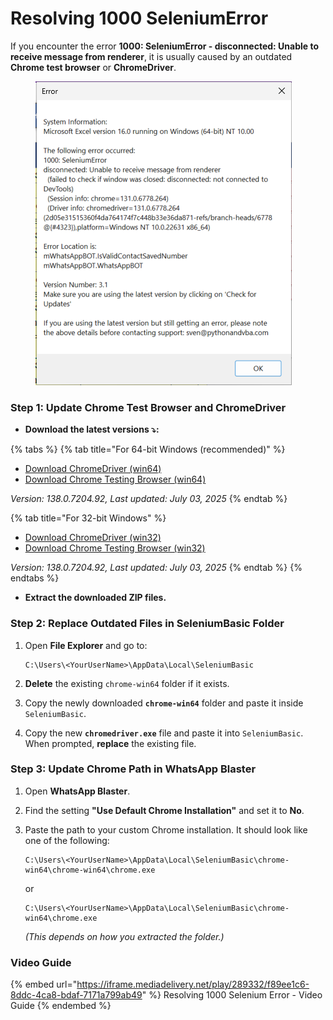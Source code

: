 # Resolving 1000 SeleniumError

If you encounter the error **1000: SeleniumError - disconnected: Unable to receive message from renderer**, it is usually caused by an outdated **Chrome test browser** or **ChromeDriver**.

<div align="left"><figure><img src="../.gitbook/assets/image (28).png" alt=""><figcaption></figcaption></figure></div>

### Step 1: Update Chrome Test Browser and ChromeDriver

* **Download the latest versions ⤵️:**

{% tabs %}
{% tab title="For 64-bit Windows (recommended)" %}
* [Download ChromeDriver (win64)](https://storage.googleapis.com/chrome-for-testing-public/138.0.7204.92/win64/chromedriver-win64.zip)
* [Download Chrome Testing Browser (win64)](https://storage.googleapis.com/chrome-for-testing-public/138.0.7204.92/win64/chrome-win64.zip)

_Version: 138.0.7204.92, Last updated: July 03, 2025_
{% endtab %}

{% tab title="For 32-bit Windows" %}
* [Download ChromeDriver (win32)](https://storage.googleapis.com/chrome-for-testing-public/138.0.7204.92/win32/chromedriver-win32.zip)
* [Download Chrome Testing Browser (win32)](https://storage.googleapis.com/chrome-for-testing-public/138.0.7204.92/win32/chrome-win32.zip)

_Version: 138.0.7204.92, Last updated: July 03, 2025_
{% endtab %}
{% endtabs %}

* **Extract the downloaded ZIP files.**

### Step 2: Replace Outdated Files in SeleniumBasic Folder

1.  Open **File Explorer** and go to:

    ```
    C:\Users\<YourUserName>\AppData\Local\SeleniumBasic
    ```
2. **Delete** the existing `chrome-win64` folder if it exists.
3. Copy the newly downloaded **`chrome-win64`** folder and paste it inside `SeleniumBasic`.
4. Copy the new **`chromedriver.exe`** file and paste it into `SeleniumBasic`. When prompted, **replace** the existing file.

### Step 3: Update Chrome Path in WhatsApp Blaster

1. Open **WhatsApp Blaster**.
2. Find the setting **"Use Default Chrome Installation"** and set it to **No**.
3.  Paste the path to your custom Chrome installation. It should look like one of the following:

    ```
    C:\Users\<YourUserName>\AppData\Local\SeleniumBasic\chrome-win64\chrome-win64\chrome.exe
    ```

    or

    ```
    C:\Users\<YourUserName>\AppData\Local\SeleniumBasic\chrome-win64\chrome.exe
    ```

    _(This depends on how you extracted the folder.)_

### Video Guide

{% embed url="https://iframe.mediadelivery.net/play/289332/f89ee1c6-8ddc-4ca8-bdaf-7171a799ab49" %}
Resolving 1000 Selenium Error - Video Guide
{% endembed %}
